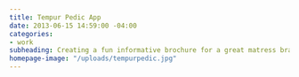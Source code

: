 ```yaml
---
title: Tempur Pedic App
date: 2013-06-15 14:59:00 -04:00
categories:
- work
subheading: Creating a fun informative brochure for a great matress brand.
homepage-image: "/uploads/tempurpedic.jpg"
---
```


